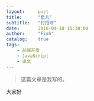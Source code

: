 ```yaml
---
layout:     post
title:      "鱼儿"
subtitle:   "打招呼"
date:       2016-04-18 15:38:00
author:     "Fish"
catalog:    true
tags:
    - 前端开发
    - JavaScript
    - 译文
---
```


> 这篇文章是我写的。


大家好